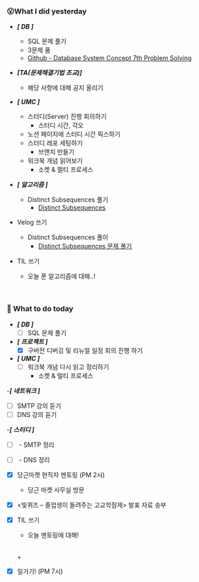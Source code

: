 ### 😮What I did yesterday

- ***[ DB ]***
  -  SQL 문제 풀기
    - 3문제 품
    - [Github - Database System Concept 7th Problem Solving](https://github.com/ShimFFF/Database_System_Concept-_7th_Problem_Solving/blob/main/Note/Chapter3/3.1.md)

- ***[TA(문제해결기법 조교)]***
  - 해당 사항에 대해 공지 올리기

- ***[ UMC ]***
  - 스터디(Server) 진행 회의하기
    - 스터디 시간, 각오
  - 노션 페이지에 스터디 시간 픽스하기
  - 스터디 레포 세팅하기
    - 브랜치 만들기
  - 워크북 개념 읽어보기
    - 소켓 & 멀티 프로세스 

- ***[ 알고리즘 ]***
  - Distinct Subsequences 풀기
    - [Distinct Subsequences](https://github.com/ShimFFF/Algorithm/tree/main/code/Distinct%20Subsequences)

- Velog 쓰기
  - Distinct Subsequences 풀이
    - [Distinct Subsequences 문제 풀기](https://velog.io/@ssw123/%EC%95%8C%EA%B3%A0%EB%A6%AC%EC%A6%98-Dynamic-ProgramingDP%EB%A5%BC-%ED%99%9C%EC%9A%A9%ED%95%B4-Distinct-Subsequences-%EB%AC%B8%EC%A0%9C-%ED%92%80%EA%B8%B0)

- TIL 쓰기
  - 오늘 푼 알고리즘에 대해..!


<br>

###  🤔 What to do today
- ***[ DB ]***
  - [ ] SQL 문제 풀기

 - ***[ 프로젝트 ]***
   - [x] 구버전 디버깅 및 리뉴얼 일정 회의 진행 하기

- ***[ UMC ]***
  - [ ] 워크북 개념 다시 읽고 정리하기
    - 소켓 & 멀티 프로세스 

-***[ 네트워크 ]***
  - [ ] SMTP 강의 듣기
  - [ ] DNS 강의 듣기

-***[ 스터디 ]***
  - [ ] <network> - SMTP 정리
  - [ ] <entwork> - DNS 정리

- [x] 당근마켓 현직자 멘토링 (PM 2시)
  - 당근 마켓 사무실 방문

 - [x] <빛퀴즈 – 졸업생이 들려주는 고교학점제> 발표 자료 송부

- [x] TIL 쓰기
  - 오늘 멘토링에 대해!
    
  <br>

  \+
 - [x] 일가기! (PM 7시)
